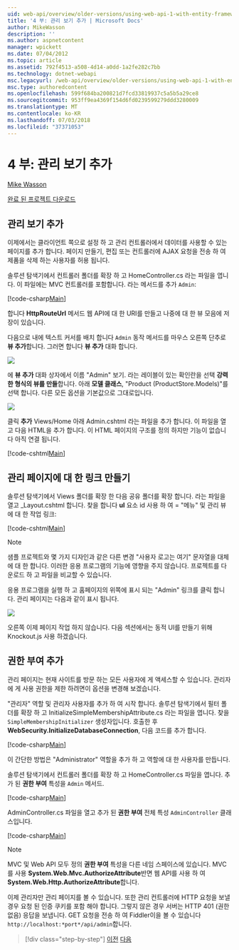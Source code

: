 ```yaml
---
uid: web-api/overview/older-versions/using-web-api-1-with-entity-framework-5/using-web-api-with-entity-framework-part-4
title: '4 부: 관리 보기 추가 | Microsoft Docs'
author: MikeWasson
description: ''
ms.author: aspnetcontent
manager: wpickett
ms.date: 07/04/2012
ms.topic: article
ms.assetid: 792f4513-a508-4d14-a0dd-1a2fe282c7bb
ms.technology: dotnet-webapi
msc.legacyurl: /web-api/overview/older-versions/using-web-api-1-with-entity-framework-5/using-web-api-with-entity-framework-part-4
msc.type: authoredcontent
ms.openlocfilehash: 599f684ba200821d7fcd33819937c5a5b5a29ce8
ms.sourcegitcommit: 953ff9ea4369f154d6fd0239599279ddd3280009
ms.translationtype: MT
ms.contentlocale: ko-KR
ms.lasthandoff: 07/03/2018
ms.locfileid: "37371053"
---
```

<a name="part-4-adding-an-admin-view"></a>4 부: 관리 보기 추가
====================
[Mike Wasson](https://github.com/MikeWasson)

[완료 된 프로젝트 다운로드](http://code.msdn.microsoft.com/ASP-NET-Web-API-with-afa30545)

## <a name="add-an-admin-view"></a>관리 보기 추가

이제에서는 클라이언트 쪽으로 설정 하 고 관리 컨트롤러에서 데이터를 사용할 수 있는 페이지를 추가 합니다. 페이지 만들기, 편집 또는 컨트롤러에 AJAX 요청을 전송 하 여 제품을 삭제 하는 사용자를 허용 됩니다.

솔루션 탐색기에서 컨트롤러 폴더를 확장 하 고 HomeController.cs 라는 파일을 엽니다. 이 파일에는 MVC 컨트롤러를 포함합니다. 라는 메서드를 추가 `Admin`:

[!code-csharp[Main](using-web-api-with-entity-framework-part-4/samples/sample1.cs)]

합니다 **HttpRouteUrl** 메서드 웹 API에 대 한 URI를 만들고 나중에 대 한 뷰 모음에 저장이 있습니다.

다음으로 내에 텍스트 커서를 배치 합니다 `Admin` 동작 메서드를 마우스 오른쪽 단추로 **뷰 추가**합니다. 그러면 합니다 **뷰 추가** 대화 합니다.

![](using-web-api-with-entity-framework-part-4/_static/image1.png)

에 **뷰 추가** 대화 상자에서 이름 "Admin" 보기. 라는 레이블이 있는 확인란을 선택 **강력한 형식의 뷰를 만들**합니다. 아래 **모델 클래스**, "Product (ProductStore.Models)"를 선택 합니다. 다른 모든 옵션을 기본값으로 그대로입니다.

![](using-web-api-with-entity-framework-part-4/_static/image2.png)

클릭 **추가** Views/Home 아래 Admin.cshtml 라는 파일을 추가 합니다. 이 파일을 열고 다음 HTML을 추가 합니다. 이 HTML 페이지의 구조를 정의 하지만 기능이 없습니다 아직 연결 됩니다.

[!code-cshtml[Main](using-web-api-with-entity-framework-part-4/samples/sample2.cshtml)]

## <a name="create-a-link-to-the-admin-page"></a>관리 페이지에 대 한 링크 만들기

솔루션 탐색기에서 Views 폴더를 확장 한 다음 공유 폴더를 확장 합니다. 라는 파일을 열고 \_Layout.cshtml 합니다. 찾을 합니다 **ul** 요소 id 사용 하 여 = "메뉴" 및 관리 뷰에 대 한 작업 링크:

[!code-cshtml[Main](using-web-api-with-entity-framework-part-4/samples/sample3.cshtml)]

> [!NOTE]
> 샘플 프로젝트와 몇 가지 디자인과 같은 다른 변경 "사용자 로고는 여기" 문자열을 대체에 대 한 합니다. 이러한 응용 프로그램의 기능에 영향을 주지 않습니다. 프로젝트를 다운로드 하 고 파일을 비교할 수 있습니다.


응용 프로그램을 실행 하 고 홈페이지의 위쪽에 표시 되는 "Admin" 링크를 클릭 합니다. 관리 페이지는 다음과 같이 표시 됩니다.

![](using-web-api-with-entity-framework-part-4/_static/image3.png)

오른쪽 이제 페이지 작업 하지 않습니다. 다음 섹션에서는 동적 UI를 만들기 위해 Knockout.js 사용 하겠습니다.

## <a name="add-authorization"></a>권한 부여 추가

관리 페이지는 현재 사이트를 방문 하는 모든 사용자에 게 액세스할 수 있습니다. 관리자에 게 사용 권한을 제한 하려면이 옵션을 변경해 보겠습니다.

"관리자" 역할 및 관리자 사용자를 추가 하 여 시작 합니다. 솔루션 탐색기에서 필터 폴더를 확장 하 고 InitializeSimpleMembershipAttribute.cs 라는 파일을 엽니다. 찾을 `SimpleMembershipInitializer` 생성자입니다. 호출한 후 **WebSecurity.InitializeDatabaseConnection**, 다음 코드를 추가 합니다.

[!code-csharp[Main](using-web-api-with-entity-framework-part-4/samples/sample4.cs)]

이 간단한 방법은 "Administrator" 역할을 추가 하 고 역할에 대 한 사용자를 만듭니다.

솔루션 탐색기에서 컨트롤러 폴더를 확장 하 고 HomeController.cs 파일을 엽니다. 추가 된 **권한 부여** 특성을 `Admin` 메서드.

[!code-csharp[Main](using-web-api-with-entity-framework-part-4/samples/sample5.cs)]

AdminController.cs 파일을 열고 추가 된 **권한 부여** 전체 특성 `AdminController` 클래스입니다.

[!code-csharp[Main](using-web-api-with-entity-framework-part-4/samples/sample6.cs)]

> [!NOTE]
> MVC 및 Web API 모두 정의 **권한 부여** 특성을 다른 네임 스페이스에 있습니다. MVC를 사용 **System.Web.Mvc.AuthorizeAttribute**반면 웹 API를 사용 하 여 **System.Web.Http.AuthorizeAttribute**합니다.


이제 관리자만 관리 페이지를 볼 수 있습니다. 또한 관리 컨트롤러에 HTTP 요청을 보낼 경우 요청 된 인증 쿠키를 포함 해야 합니다. 그렇지 않은 경우 서버는 HTTP 401 (권한 없음) 응답을 보냅니다. GET 요청을 전송 하 여 Fiddler이을 볼 수 있습니다 `http://localhost:*port*/api/admin`합니다.

> [!div class="step-by-step"]
> [이전](using-web-api-with-entity-framework-part-3.md)
> [다음](using-web-api-with-entity-framework-part-5.md)
